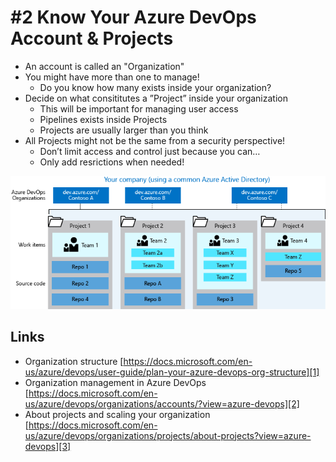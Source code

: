 # #2 Know Your Azure DevOps Account & Projects
- An account is called an "Organization"
- You might have more than one to manage! 
    - Do you know how many exists inside your organization?
- Decide on what consititutes a ”Project” inside your organization
    - This will be important for managing user access
    - Pipelines exists inside Projects
    - Projects are usually larger than you think
- All Projects might not be the same from a security perspective!
    - Don’t limit access and control just because you can…
    - Only add resrictions when needed!

![projects image][projects]

## Links
- Organization structure [https://docs.microsoft.com/en-us/azure/devops/user-guide/plan-your-azure-devops-org-structure][1]
- Organization management in Azure DevOps [https://docs.microsoft.com/en-us/azure/devops/organizations/accounts/?view=azure-devops][2]
- About projects and scaling your organization [https://docs.microsoft.com/en-us/azure/devops/organizations/projects/about-projects?view=azure-devops][3]


[1]: https://docs.microsoft.com/en-us/azure/devops/user-guide/plan-your-azure-devops-org-structure
[2]: https://docs.microsoft.com/en-us/azure/devops/organizations/accounts/?view=azure-devops
[3]: https://docs.microsoft.com/en-us/azure/devops/organizations/projects/about-projects?view=azure-devops  

[projects]:  /images/02-projects.png "Projects"